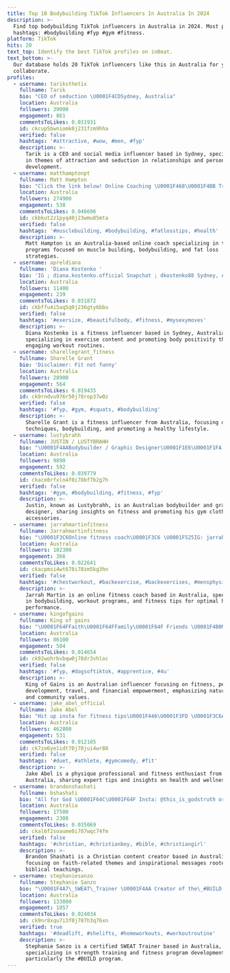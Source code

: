 ```yaml
---
title: Top 10 Bodybuilding TikTok Influencers In Australia In 2024
description: >-
  Find top bodybuilding TikTok influencers in Australia in 2024. Most popular
  hashtags: #bodybuilding #fyp #gym #fitness.
platform: TikTok
hits: 20
text_top: Identify the best TikTok profiles on inBeat.
text_bottom: >-
  Our database holds 20 TikTok influencers like this in Australia for you to
  collaborate.
profiles:
  - username: tariksthetix
    fullname: Tarik
    bio: "CEO of seduction \U0001F4CDSydney, Australia"
    location: Australia
    followers: 39000
    engagement: 861
    commentsToLikes: 0.031931
    id: ckcup5bwniomk0j231fzm9hha
    verified: false
    hashtags: '#attractive, #wow, #men, #fyp'
    description: >-
      Tarik is a CEO and social media influencer based in Sydney, specializing
      in themes of attraction and seduction in relationships and personal
      development.
  - username: matthamptonpt
    fullname: Matt Hampton
    bio: "Click the link below! Online Coaching \U0001F468‍\U0001F4BB Training Programs \U0001F4DD Discounts \U0001F911"
    location: Australia
    followers: 274900
    engagement: 538
    commentsToLikes: 0.046696
    id: ckbkut2z1pyq40j23wmu85mta
    verified: false
    hashtags: '#musclebuilding, #bodybuilding, #fatlosstips, #health'
    description: >-
      Matt Hampton is an Australia-based online coach specializing in training
      programs focused on muscle building, bodybuilding, and fat loss
      strategies.
  - username: apreldiana
    fullname: 'Diana Kostenko '
    bio: 'IG ; diana.kostenko.official Snapchat ; dkostenko88 Sydney, Australia'
    location: Australia
    followers: 11400
    engagement: 239
    commentsToLikes: 0.031872
    id: ckbffu4i5aq5q0j236gty6bbu
    verified: false
    hashtags: '#exersize, #beautifulbody, #fitness, #mysexymoves'
    description: >-
      Diana Kostenko is a fitness influencer based in Sydney, Australia,
      specializing in exercise content and promoting body positivity through
      engaging workout routines.
  - username: sharellegrant_fitness
    fullname: Sharelle Grant
    bio: 'Disclaimer: Fit not funny'
    location: Australia
    followers: 28900
    engagement: 564
    commentsToLikes: 0.019435
    id: ck9rndvu976r50j78rop37w0z
    verified: false
    hashtags: '#fyp, #gym, #squats, #bodybuilding'
    description: >-
      Sharelle Grant is a fitness influencer from Australia, focusing on workout
      techniques, bodybuilding, and promoting a healthy lifestyle.
  - username: lustybrahh
    fullname: JUSTIN / LUSTYBRAHH
    bio: "\U0001F4AABodybuilder / Graphic Designer\U0001F1E6\U0001F1FA Buy my gym clothing & accessories below:"
    location: Australia
    followers: 9890
    engagement: 592
    commentsToLikes: 0.039779
    id: ckace8rfxln4f0i78bf7b2g7h
    verified: false
    hashtags: '#gym, #bodybuilding, #fitness, #fyp'
    description: >-
      Justin, known as Lustybrahh, is an Australian bodybuilder and graphic
      designer, sharing insights on fitness and promoting his gym clothing and
      accessories.
  - username: jarrahmartinfitness
    fullname: Jarrahmartinfitness
    bio: "\U0001F3C6Online fitness coach\U0001F3C6 \U0001F525IG: jarrahmartinfitness_ifbb\U0001F525"
    location: Australia
    followers: 102300
    engagement: 366
    commentsToLikes: 0.022641
    id: ckacpmsi4wt670i78zm5kg3hn
    verified: false
    hashtags: '#chestworkout, #backexercise, #backexercises, #mensphysique'
    description: >-
      Jarrah Martin is an online fitness coach based in Australia, specializing
      in bodybuilding, workout programs, and fitness tips for optimal health and
      performance.
  - username: kingofgains
    fullname: King of gains
    bio: "\U0001F64FFaith\U0001F64FFamily\U0001F64F Friends \U0001F4B0Money \U0001F4AA\U0001F3FDGains ✈️Travel \U0001F64C\U0001F3FCNatural all day"
    location: Australia
    followers: 86100
    engagement: 504
    commentsToLikes: 0.014654
    id: ck92wohrbvbqw0j78dr3vhloc
    verified: false
    hashtags: '#fyp, #dogsoftiktok, #apprentice, #4u'
    description: >-
      King of Gains is an Australian influencer focusing on fitness, personal
      development, travel, and financial empowerment, emphasizing natural living
      and community values.
  - username: jake_abel_official
    fullname: Jake Abel
    bio: "Hit up insta for fitness tips\U0001F446\U0001F3FD \U0001F3C6Australian/World Champ \U0001F396Physique pro"
    location: Australia
    followers: 462800
    engagement: 531
    commentsToLikes: 0.012105
    id: ck7zo6ye1idt70j78jui4wr88
    verified: false
    hashtags: '#duet, #athlete, #gymcomedy, #fit'
    description: >-
      Jake Abel is a physique professional and fitness enthusiast from
      Australia, sharing expert tips and insights on health and wellness.
  - username: brandonshashati
    fullname: bshashati
    bio: "All for God \U0001F64C\U0001F64F Insta: @this_is_godstruth or @brandon_shashat1 Australia -18"
    location: Australia
    followers: 17500
    engagement: 2308
    commentsToLikes: 0.035069
    id: ckal6f2soaume0i787wqc74fm
    verified: false
    hashtags: '#christian, #christianboy, #bible, #christiangirl'
    description: >-
      Brandon Shashati is a Christian content creator based in Australia,
      focusing on faith-related themes and inspirational messages rooted in
      biblical teachings.
  - username: stephaniesanzo
    fullname: Stephanie Sanzo
    bio: "\U0001F4A7\_SWEAT\_Trainer \U0001F4AA Creator of the\_#BUILD program www.stephaniesanzo.com"
    location: Australia
    followers: 133800
    engagement: 1057
    commentsToLikes: 0.024034
    id: ck9nr8xqu7i3f0j787h3q76xn
    verified: true
    hashtags: '#deadlift, #shelifts, #homeworkouts, #workoutroutine'
    description: >-
      Stephanie Sanzo is a certified SWEAT Trainer based in Australia,
      specializing in strength training and fitness program development,
      particularly the #BUILD program.
---
```


